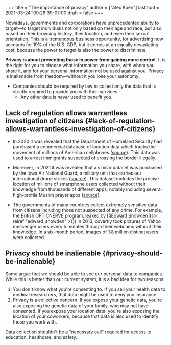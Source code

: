 +++
title = "The importance of privacy"
author = ["Alex Koen"]
lastmod = 2021-03-24T09:28:39-07:00
draft = false
+++

Nowadays, governments and corporations have unprecedented ability to target—to target individuals not only based on their age and race, but also based on their browsing history, their location, and even their sexual orientation. This is a tremendous business opportunity, for advertising now accounts for 19% of the U.S. GDP, but it comes at an equally devastating cost, because the power to target is also the power to discriminate.

**Privacy is about preventing those in power from gaining more control.** It is the right for you to choose what information you share, with whom you share it, and for your personal information not be used against you. Privacy is inalienable from freedom—without it you lose your autonomy.

-   Companies should be required by law to collect only the data that is strictly required to provide you with their services.
    -   Any other data is _never_ used to benefit you.


## Lack of regulation allows warrantless investigation of citizens {#lack-of-regulation-allows-warrantless-investigation-of-citizens}

-   In 2020 it was revealed that the Department of Homeland Security had purchased a commercial database of location data which tracks the movement of millions of American cellphones ([source](https://www.wsj.com/articles/federal-agencies-use-cellphone-location-data-for-immigration-enforcement-11581078600)). This data was used to arrest immigrants suspected of crossing the border illegally.

-   Moreover, in 2021 it was revealed that a similar dataset was purchased by the Iowa Air National Guard, a military unit that carries out international drone strikes ([source](https://www.vice.com/en/article/y3g97x/location-data-apps-drone-strikes-iowa-national-guard)). This dataset includes the precise location of millions of smartphone users collected without their knowledge from thousands of different apps, notably including several high-profile Muslim prayer apps ([source](https://www.vice.com/en/article/jgqm5x/us-military-location-data-xmode-locate-x)).

-   The governments of many countries collect extremely sensitive data from citizens including those not suspected of any crime. For example, the British OPTICNERVE program, leaked by [§Edward Snowden]({{< relref "edward_snowden" >}}) in 2013, covertly took pictures of Yahoo messenger users every 5 minutes through their webcams without their knowledge. In a six-month period, images of 1.8 million distinct users were collected.


## Privacy should be inalienable {#privacy-should-be-inalienable}

Some argue that we should be able to see our personal data to companies. While this is better than our current system, it is a bad idea for two reasons:

1.  You don't know what you're consenting to. If you sell your health data to medical researchers, that data might be used to deny you insurance.
2.  Privacy is a collective concern. If you expose your genetic data, you're also exposing the genetic data of your family, who may not have consented. If you expose your location data, you're also exposing the location of your coworkers, because that data is also used to identify those you work with.

Data collection shouldn't be a "necessary evil" required for access to education, healthcare, and safety.
